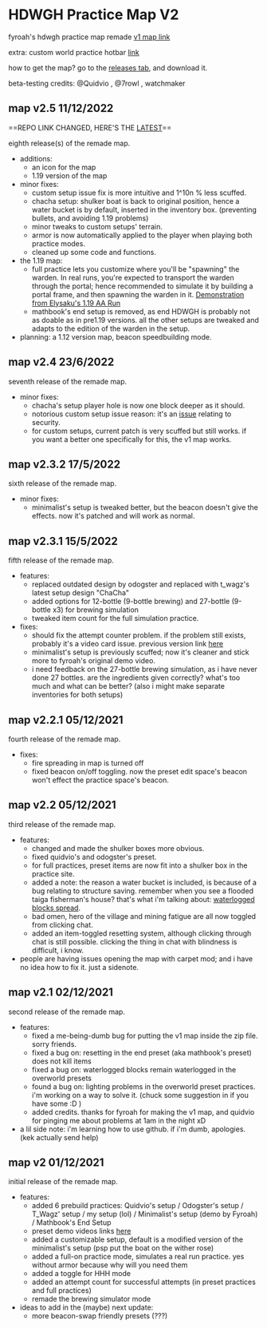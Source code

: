 # HDWGH Practice Map V2
fyroah's hdwgh practice map remade [v1 map link](https://www.mediafire.com/file/r94d6zxspfi5fpm/HDWGH_Practice.zip/file)

extra: custom world practice hotbar [link](https://cdn.discordapp.com/attachments/835898104543707206/961455309874933830/hotbar.nbt)

how to get the map? go to the [releases tab](https://github.com/acewhite1010/hdwgh-practice-v2-1.16.1/releases), and download it.

beta-testing credits: @Quidvio , @7rowl , watchmaker

## map v2.5 11/12/2022
  ==REPO LINK CHANGED, HERE'S THE [LATEST](https://github.com/acewhite1010/hdwgh-practice-v2)==
  
  eighth release(s) of the remade map.
  - additions:
    - an icon for the map
    - 1.19 version of the map
  - minor fixes:
    - custom setup issue fix is more intuitive and 1^10n % less scuffed.
    - chacha setup: shulker boat is back to original position, hence a water bucket is by default, inserted in the inventory box. (preventing bullets, and avoiding 1.19 problems)
    - minor tweaks to custom setups' terrain.
    - armor is now automatically applied to the player when playing both practice modes.
    - cleaned up some code and functions.
  - the 1.19 map:
    - full practice lets you customize where you'll be "spawning" the warden. In real runs, you're expected to transport the warden through the portal; hence recommended to simulate it by building a portal frame, and then spawning the warden in it. [Demonstration from Elysaku's 1.19 AA Run](https://www.twitch.tv/videos/1520805535/?t=06h11m30s)
    - mathbook's end setup is removed, as end HDWGH is probably not as doable as in pre1.19 versions. all the other setups are tweaked and adapts to the edition of the warden in the setup.
- planning: a 1.12 version map, beacon speedbuilding mode.

## map v2.4 23/6/2022
  seventh release of the remade map.
  - minor fixes:
    - chacha's setup player hole is now one block deeper as it should.
    - notorious custom setup issue reason: it's an [issue](https://bugs.mojang.com/browse/MC-105595) relating to security.
    - for custom setups, current patch is very scuffed but still works. if you want a better one specifically for this, the v1 map works.

## map v2.3.2 17/5/2022
  sixth release of the remade map.
  - minor fixes:
    - minimalist's setup is tweaked better, but the beacon doesn't give the effects. now it's patched and will work as normal.

## map v2.3.1 15/5/2022
  fifth release of the remade map.
  - features:
    - replaced outdated design by odogster and replaced with t_wagz's latest setup design "ChaCha"
    - added options for 12-bottle (9-bottle brewing) and 27-bottle (9-bottle x3) for brewing simulation
    - tweaked item count for the full simulation practice.
  - fixes:
    - should fix the attempt counter problem. if the problem still exists, probably it's a video card issue. previous version link [here](https://workupload.com/file/dddkBMS92C6)
    - minimalist's setup is previously scuffed; now it's cleaner and stick more to fyroah's original demo video.
    - i need feedback on the 27-bottle brewing simulation, as i have never done 27 bottles. are the ingredients given correctly? what's too much and what can be better? (also i might make separate inventories for both setups)

## map v2.2.1 05/12/2021
  fourth release of the remade map.
  - fixes:
    - fire spreading in map is turned off
    - fixed beacon on/off toggling. now the preset edit space's beacon won't effect the practice space's beacon.

## map v2.2 05/12/2021
  third release of the remade map.
  - features:
    - changed and made the shulker boxes more obvious.
    - fixed quidvio's and odogster's preset.
    - for full practices, preset items are now fit into a shulker box in the practice site.
    - added a note: the reason a water bucket is included, is because of a bug relating to structure saving. remember when you see a flooded taiga fisherman's house? that's what i'm talking about: [waterlogged blocks spread](https://bugs.mojang.com/browse/MC-127644).
    - bad omen, hero of the village and mining fatigue are all now toggled from clicking chat.
    - added an item-toggled resetting system, although clicking through chat is still possible. clicking the thing in chat with blindness is difficult, i know.
  - people are having issues opening the map with carpet mod; and i have no idea how to fix it. just a sidenote.

## map v2.1 02/12/2021
  second release of the remade map.
  - features:
    - fixed a me-being-dumb bug for putting the v1 map inside the zip file. sorry friends.
    - fixed a bug on: resetting in the end preset (aka mathbook's preset) does not kill items
    - fixed a bug on: waterlogged blocks remain waterlogged in the overworld presets
    - found a bug on: lighting problems in the overworld preset practices. i'm working on a way to solve it. (chuck some suggestion in if you have some :D )
    - added credits. thanks for fyroah for making the v1 map, and quidvio for pinging me about problems at 1am in the night xD
  - a lil side note: i'm learning how to use github. if i'm dumb, apologies. (kek actually send help)

## map v2 01/12/2021
  initial release of the remade map.
  - features:
    - added 6 prebuild practices: Quidvio's setup / Odogster's setup / T_Wagz' setup / my setup (lol) / Minimalist's setup (demo by Fyroah) / Mathbook's End Setup
    - preset demo videos links [here](https://www.youtube.com/playlist?list=PLyRH4ToGDU5k3TPYSou6vcuz3443eGBJ-)
    - added a customizable setup, default is a modified version of the minimalist's setup (psp put the boat on the wither rose)
    - added a full-on practice mode, simulates a real run practice. yes without armor because why will you need them
    - added a toggle for HHH mode
    - added an attempt count for successful attempts (in preset practices and full practices)
    - remade the brewing simulator mode
  - ideas to add in the (maybe) next update:
    - more beacon-swap friendly presets (???)

 
